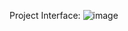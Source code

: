 Project Interface:
![image](https://github.com/Prateek-sn-coder/NODE-FARM/assets/76763573/426dbdb1-7879-4e31-a668-df4414abd248)
